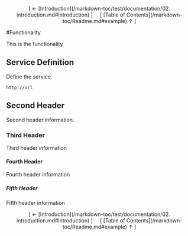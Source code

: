 <!--autoheader--><p align='center'>[ &larr; [Introduction](/markdown-toc/test/documentation/02. introduction.md#introduction) ]&nbsp;&nbsp;&nbsp;&nbsp;&nbsp;[ [Table of Contents](/markdown-toc/Readme.md#example) &uarr; ]</p><!--/autoheader-->
#Functionality

This is the functionality

## Service Definition

Define the service.

```
http://url
```

## Second Header

Second header information.


### Third Header
Third header information

#### Fourth Header

Fourth header information

##### Fifth Header
Fifth header information
<!--autoheader--><p align='center'>[ &larr; [Introduction](/markdown-toc/test/documentation/02. introduction.md#introduction) ]&nbsp;&nbsp;&nbsp;&nbsp;&nbsp;[ [Table of Contents](/markdown-toc/Readme.md#example) &uarr; ]</p><!--/autoheader-->